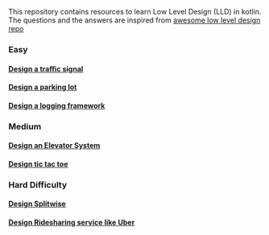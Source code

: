 This repository contains resources to learn Low Level Design (LLD) in kotlin. The questions and the answers are inspired
from [awesome low level design repo](https://github.com/ashishps1/awesome-low-level-design?tab=readme-ov-file)

### Easy 
#### [Design a traffic signal](src/main/kotlin/questions/trafficSignal/question.md)
#### [Design a parking lot](src/main/kotlin/questions/parkinglot/question.md)
#### [Design a logging framework](src/main/kotlin/questions/loggingFramework/question.md)

### Medium 
#### [Design an Elevator System](src/main/kotlin/questions/elevatorSystem/question.md)
#### [Design tic tac toe](src/main/kotlin/questions/tictactoe/question.md)

### Hard Difficulty
#### [Design Splitwise](src/main/kotlin/questions/splitwise/question.md)
#### [Design Ridesharing service like Uber](src/main/kotlin/questions/uber/question.md)
